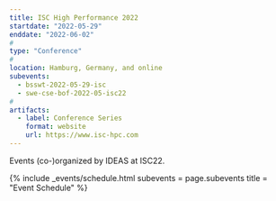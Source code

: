 ```yaml
---
title: ISC High Performance 2022
startdate: "2022-05-29"
enddate: "2022-06-02"
#
type: "Conference" 
#
location: Hamburg, Germany, and online
subevents:
  - bsswt-2022-05-29-isc
  - swe-cse-bof-2022-05-isc22
#
artifacts:
  - label: Conference Series
    format: website
    url: https://www.isc-hpc.com
---
```


Events (co-)organized by IDEAS at ISC22.

{% include _events/schedule.html
   subevents = page.subevents
   title = "Event Schedule"
%}
